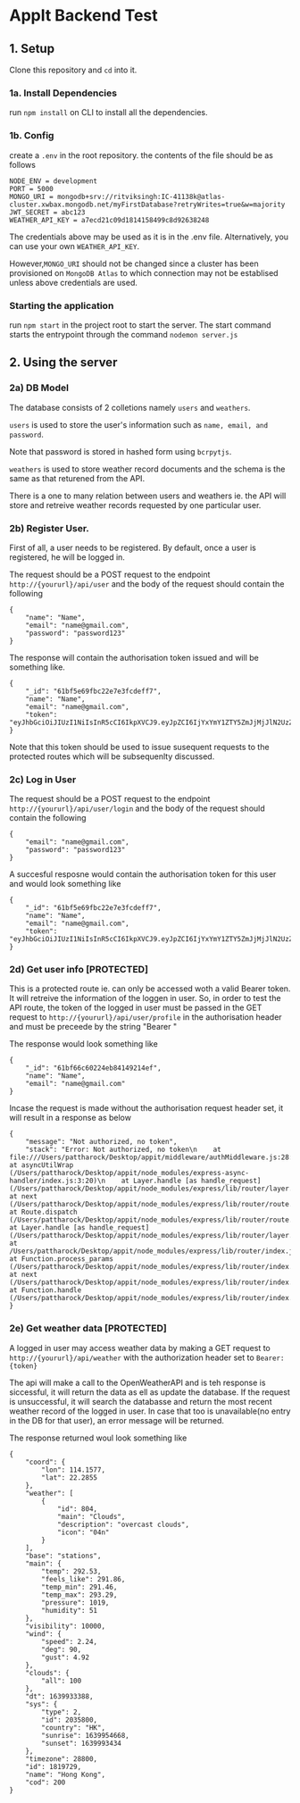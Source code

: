 # AppIt Backend Test

## 1. Setup 
Clone this repository and `cd` into it. 

### 1a. Install Dependencies
run  `npm install` on CLI to install all the dependencies. 

### 1b. Config
create a `.env` in the root repository. the contents of the file should be as follows

```
NODE_ENV = development
PORT = 5000
MONGO_URI = mongodb+srv://ritviksingh:IC-41138k@atlas-cluster.xwbax.mongodb.net/myFirstDatabase?retryWrites=true&w=majority
JWT_SECRET = abc123
WEATHER_API_KEY = a7ecd21c09d1814158499c8d92638248
```

The credentials above may be used as it is in the .env file. Alternatively, you can use your own `WEATHER_API_KEY`. 


However,`MONGO_URI` should not be changed since a cluster has been provisioned on `MongoDB Atlas` to which connection may not be establised unless above credentials are used. 

### Starting the application 

run `npm start` in the project root to start the server. The start command starts the entrypoint through the command `nodemon server.js`

## 2. Using the server

### 2a) DB Model
The database consists of 2 colletions namely `users` and `weathers`. 

`users` is used to store the user's information such as  `name, email, and password`. 

Note that password is stored in hashed form using `bcrpytjs`.

`weathers` is used to store weather record documents and the schema is the same as that returened from the API. 

There is a one to many relation between users and weathers ie. the API will store and retreive weather records requested by one particular user. 

### 2b) Register User.

First of all, a user needs to be registered. By default, once a user is registered, he will be logged in. 

The request should be a POST request to the endpoint `http://{yoururl}/api/user` and the body of the request should contain the following

```
{
    "name": "Name",
    "email": "name@gmail.com",
    "password": "password123"
}
```

The response will contain the authorisation token issued and will be something like. 

```
{
    "_id": "61bf5e69fbc22e7e3fcdeff7",
    "name": "Name",
    "email": "name@gmail.com",
    "token": "eyJhbGciOiJIUzI1NiIsInR5cCI6IkpXVCJ9.eyJpZCI6IjYxYmY1ZTY5ZmJjMjJlN2UzZmNkZWZmNyIsImlhdCI6MTYzOTkzMTQ5NywiZXhwIjoxNjQyNTIzNDk3fQ.BcNPtL8kcpSlwNhtklA4XjMVYZqPPkLUwOJBenC3l3g"
}
```


Note that this token should be used to issue susequent requests to the protected routes which will be subsequenlty discussed. 


### 2c) Log in User

The request should be a POST request to the endpoint `http://{yoururl}/api/user/login` and the body of the request should contain the following

```
{
    "email": "name@gmail.com",
    "password": "password123"
}
```

A succesful resposne would contain the authorisation token for this user and would look something like

```
{
    "_id": "61bf5e69fbc22e7e3fcdeff7",
    "name": "Name",
    "email": "name@gmail.com",
    "token": "eyJhbGciOiJIUzI1NiIsInR5cCI6IkpXVCJ9.eyJpZCI6IjYxYmY1ZTY5ZmJjMjJlN2UzZmNkZWZmNyIsImlhdCI6MTYzOTkzMTkzOSwiZXhwIjoxNjQyNTIzOTM5fQ.5uAUlmG_rQaYwF1a4baIF740wnyJMJShLD7R2ySXK5Q"
}
```

### 2d) Get user info [PROTECTED]

This is a protected route ie. can only be accessed woth a valid Bearer token. It will retreive the information of the loggen in user. So, in order to test the API route, the token of the logged in user must be passed in the GET request to `http://{yoururl}/api/user/profile` in the authorisation header and must be preceede by the string  "Bearer "

The response would look something like

```
{
    "_id": "61bf66c60224eb84149214ef",
    "name": "Name",
    "email": "name@gmail.com"
}
```


Incase the request is made without the authorisation request header set, it will result in a response as below

```
{
    "message": "Not authorized, no token",
    "stack": "Error: Not authorized, no token\n    at file:///Users/pattharock/Desktop/appit/middleware/authMiddleware.js:28:11\n    at asyncUtilWrap (/Users/pattharock/Desktop/appit/node_modules/express-async-handler/index.js:3:20)\n    at Layer.handle [as handle_request] (/Users/pattharock/Desktop/appit/node_modules/express/lib/router/layer.js:95:5)\n    at next (/Users/pattharock/Desktop/appit/node_modules/express/lib/router/route.js:137:13)\n    at Route.dispatch (/Users/pattharock/Desktop/appit/node_modules/express/lib/router/route.js:112:3)\n    at Layer.handle [as handle_request] (/Users/pattharock/Desktop/appit/node_modules/express/lib/router/layer.js:95:5)\n    at /Users/pattharock/Desktop/appit/node_modules/express/lib/router/index.js:281:22\n    at Function.process_params (/Users/pattharock/Desktop/appit/node_modules/express/lib/router/index.js:341:12)\n    at next (/Users/pattharock/Desktop/appit/node_modules/express/lib/router/index.js:275:10)\n    at Function.handle (/Users/pattharock/Desktop/appit/node_modules/express/lib/router/index.js:174:3)"
}
```


### 2e) Get weather data [PROTECTED]

A logged in user may access weather data by making a GET request to `http://{yoururl}/api/weather` with the authorization header set to `Bearer: {token}`

The api will make a call to the OpenWeatherAPI and is teh response is siccessful, it will return the data as ell as update the database. If the request is unsuccessful, it will search the databasse and return the most recent weather record of the logged in user. In case that too is unavailable(no entry in the DB for that user), an error message will be returned. 

The response returned woul look something like

```
{
    "coord": {
        "lon": 114.1577,
        "lat": 22.2855
    },
    "weather": [
        {
            "id": 804,
            "main": "Clouds",
            "description": "overcast clouds",
            "icon": "04n"
        }
    ],
    "base": "stations",
    "main": {
        "temp": 292.53,
        "feels_like": 291.86,
        "temp_min": 291.46,
        "temp_max": 293.29,
        "pressure": 1019,
        "humidity": 51
    },
    "visibility": 10000,
    "wind": {
        "speed": 2.24,
        "deg": 90,
        "gust": 4.92
    },
    "clouds": {
        "all": 100
    },
    "dt": 1639933388,
    "sys": {
        "type": 2,
        "id": 2035800,
        "country": "HK",
        "sunrise": 1639954668,
        "sunset": 1639993434
    },
    "timezone": 28800,
    "id": 1819729,
    "name": "Hong Kong",
    "cod": 200
}
```